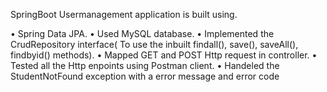 SpringBoot Usermanagement application is built using.


•	Spring Data JPA.
•	Used MySQL database.
•	Implemented the CrudRepository interface( To use the inbuilt findall(), save(), saveAll(), findbyid() methods).
•	Mapped GET and POST Http request in controller.
•	Tested all the Http enpoints using Postman client.
•   Handeled the StudentNotFound exception with a error message and error code

